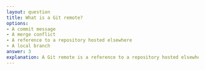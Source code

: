 ```yaml
---
layout: question
title: What is a Git remote?
options:
- A commit message
- A merge conflict
- A reference to a repository hosted elsewhere
- A local branch
answer: 3
explanation: A Git remote is a reference to a repository hosted elsewhere (like GitHub, GitLab). It allows you to synchronize your local repository with repositories on other servers.
---
```

